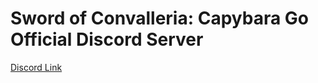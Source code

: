 # Sword of Convalleria: Capybara Go Official Discord Server

[Discord Link](https://swordofconvallaria.wiki/capybara-go-official-discord-server-link/)

